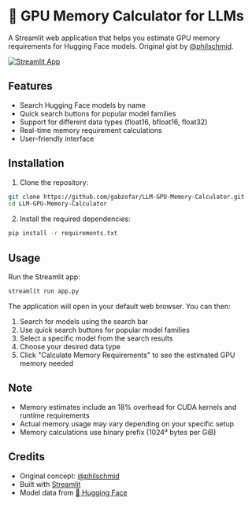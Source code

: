 # 🧠 GPU Memory Calculator for LLMs

A Streamlit web application that helps you estimate GPU memory requirements for Hugging Face models. Original gist by [@philschmid](https://gist.github.com/philschmid).

[![Streamlit App](https://static.streamlit.io/badges/streamlit_badge_black_white.svg)](https://llm-gpu-memory-calculator.streamlit.app/)

## Features

- Search Hugging Face models by name
- Quick search buttons for popular model families
- Support for different data types (float16, bfloat16, float32)
- Real-time memory requirement calculations
- User-friendly interface

## Installation

1. Clone the repository:
```bash
git clone https://github.com/gabzofar/LLM-GPU-Memory-Calculator.git
cd LLM-GPU-Memory-Calculator
```

2. Install the required dependencies:
```bash
pip install -r requirements.txt
```

## Usage

Run the Streamlit app:
```bash
streamlit run app.py
```

The application will open in your default web browser. You can then:
1. Search for models using the search bar
2. Use quick search buttons for popular model families
3. Select a specific model from the search results
4. Choose your desired data type
5. Click "Calculate Memory Requirements" to see the estimated GPU memory needed

## Note

- Memory estimates include an 18% overhead for CUDA kernels and runtime requirements
- Actual memory usage may vary depending on your specific setup
- Memory calculations use binary prefix (1024³ bytes per GiB)

## Credits

- Original concept: [@philschmid](https://gist.github.com/philschmid)
- Built with [Streamlit](https://streamlit.io)
- Model data from [🤗 Hugging Face](https://huggingface.co) 